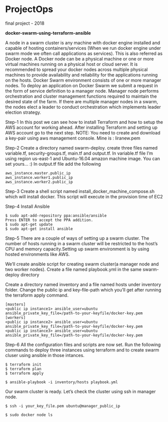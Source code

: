 # ProjectOps
final project - 2018

**docker-swarm-using-terraform-ansible**

A node in a swarm cluster is any machine with docker engine installed and capable of hosting containers/services (When we run docker engine under swarm mode we often call applications as services). This is also referred as Docker node. A Docker node can be a physical machine or one or more virtual machines running on a physical host or cloud server. It is recommended to spread your docker nodes across multiple physical machines to provide availability and reliability for the applications running on the hosts. Docker Swarm environment consists of one or more manager nodes. To deploy an application on Docker Swarm we submit a request in the form of service definition to a manager node. Manager node performs orchestration and cluster management functions required to maintain the desired state of the farm. If there are multiple manager nodes in a swarm, the nodes elect a leader to conduct orchestration which implements leader election strategy.

Step-1
In this post we can see how to install Terraform and how to setup the AWS account for working ahead. After installing Terraform and setting up AWS account go to the next step.
NOTE: You need to create and download a key-pair using aws management console. Mine is : liranew.pem

Step-2
Create a directory named swarm-deploy. create three files named variable.tf, security-groups.tf, main.tf and output.tf.
In variable.tf file I’m using region us-east-1 and Ubuntu-16.04 amazon machine image. You can set yours… :)
In output.tf file add the following
```
aws_instance.master.public_ip
aws_instance.worker1.public_ip
aws_instance.worker2.public_ip
```

Step-3
Create a shell script named install_docker_machine_compose.sh which will install docker. This script will execute in the provision time of EC2


Step-4
Install Ansible

```
$ sudo apt-add-repository ppa:ansible/ansible
Press ENTER to accept the PPA addition.
$ sudo apt-get update
$ sudo apt-get install ansible
```

Step-5
There are a couple of ways of setting up a swarm cluster. The number of hosts running in a swarm cluster will be restricted to the host’s CPU and memory capacity.Setting up swarm environment is by using hosted environments like AWS.

We’ll create ansible script for creating swarm cluster(a manager node and two worker nodes). Create a file named playbook.yml in the same swarm-deploy directory
   
Create a directory named inventory and a file named hosts under inventory folder. Change the public ip and key-file-path which you’ll get after running the terraform apply command.

```
[masters]
<public ip instance1> ansible_user=ubuntu ansible_private_key_file=/path-to-your-keyfile/docker-key.pem
[workers]
<public ip instance2> ansible_user=ubuntu ansible_private_key_file=/path-to-your-keyfile/docker-key.pem
<public ip instance3> ansible_user=ubuntu ansible_private_key_file=/path-to-your-keyfile/docker-key.pem
```


Step-6
All the configuration files and scripts are now set. Run the following commands to deploy three instances using terraform and to create swarm cluser using ansible in those intances.

```
$ terraform init
$ terraform plan
$ terraform apply
```
```
$ ansible-playbook -i inventory/hosts playbook.yml
```

Our swarm cluster is ready. Let’s check the cluster using ssh in manager node.

```
$ ssh -i your_key_file.pem ubuntu@manager_public_ip

$ sudo docker node ls
```


